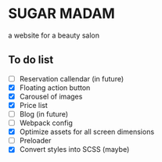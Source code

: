 # SUGAR MADAM

a website for a beauty salon

## To do list

- [ ] Reservation callendar (in future)
- [x] Floating action button
- [x] Carousel of images
- [x] Price list
- [ ] Blog (in future)
- [ ] Webpack config
- [x] Optimize assets for all screen dimensions
- [ ] Preloader
- [x] Convert styles into SCSS (maybe)
